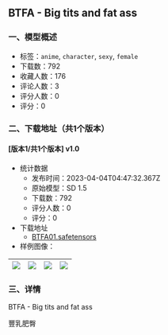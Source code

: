 ## BTFA - Big tits and fat ass
### 一、模型概述

- 标签：`anime`, `character`, `sexy`, `female`
- 下载数：792
- 收藏人数：176
- 评论人数：3
- 评分人数：0
- 评分：0

### 二、下载地址（共1个版本）

#### [版本1/共1个版本] v1.0

- 统计数据
  - 发布时间：2023-04-04T04:47:32.367Z
  - 原始模型：SD 1.5
  - 下载数：792
  - 评分人数：0
  - 评分：0
- 下载地址
  - [BTFA01.safetensors](https://civitai.com/api/download/models/35002)
- 样例图像：

| <img src="https://image.civitai.com/xG1nkqKTMzGDvpLrqFT7WA/e93bae77-6d8a-461b-3a65-9fc19e791900/width=450/420484.jpeg" /> | <img src="https://image.civitai.com/xG1nkqKTMzGDvpLrqFT7WA/b0090394-047e-4b20-98d7-85b3bc219800/width=450/420480.jpeg" /> | <img src="https://image.civitai.com/xG1nkqKTMzGDvpLrqFT7WA/bb9f8fde-76e1-457f-f5d5-5290f2a37700/width=450/420476.jpeg" /> | <img src="https://image.civitai.com/xG1nkqKTMzGDvpLrqFT7WA/bcf1bf6e-464f-4399-f206-d6f48c5c1100/width=450/420469.jpeg" /> |
| ---- | ---- | ---- | ---- |


### 三、详情
<p>BTFA - Big tits and fat ass</p><p>豐乳肥臀</p>